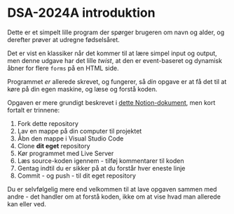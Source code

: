 # DSA-2024A introduktion

Dette er et simpelt lille program der spørger brugeren om navn og alder, og derefter prøver at udregne fødselsåret.

Det er vist en klassiker når det kommer til at lære simpel input og output, men denne udgave har det lille *twist*, at den er event-baseret og dynamisk åbner for flere ```forms``` på en HTML side.

Programmet *er* allerede skrevet, og fungerer, så *din* opgave er at få det til at køre på din egen maskine, og læse og forstå koden.

Opgaven er mere grundigt beskrevet i [dette Notion-dokument](https://petlatkea.notion.site/DSA-2024A-introduktions-velse-5f759d31627f4c0abd4083a07a6c47aa), men kort fortalt er trinnene:

1. Fork dette repository
2. Lav en mappe på din computer til projektet
3. Åbn den mappe i Visual Studio Code
4. Clone __dit eget__ repository
5. Kør programmet med Live Server
6. Læs source-koden igennem - tilføj kommentarer til koden
7. Gentag indtil du er sikker på at du forstår hver eneste linje
8. Commit - og push - til dit eget repository

Du er selvfølgelig mere end velkommen til at lave opgaven sammen med andre - det handler om at forstå koden, ikke om at vise hvad man allerede kan eller ved.



